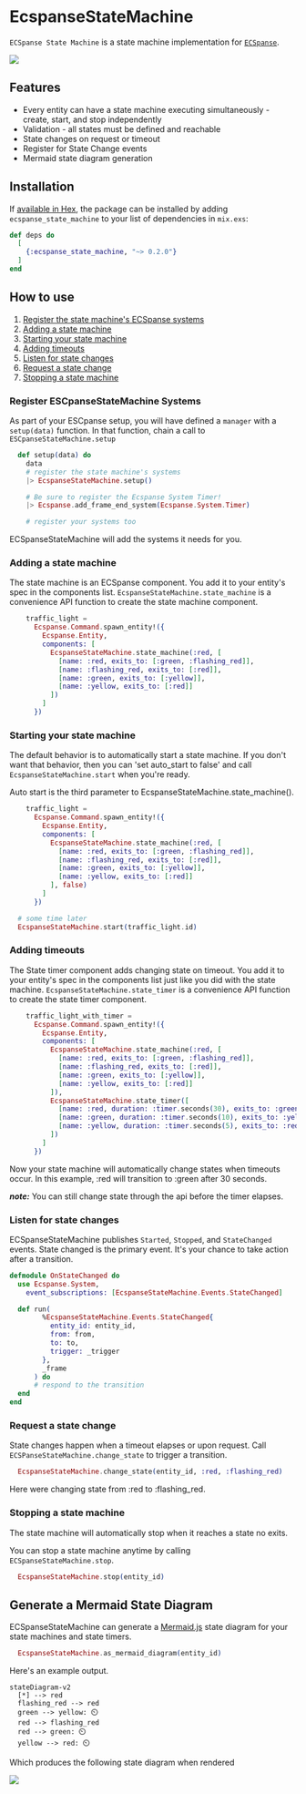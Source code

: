 # EcspanseStateMachine

<!-- MDOC !-->

`ECSpanse State Machine` is a state machine implementation for [`ECSpanse`](https://hexdocs.pm/ecspanse).

[![](https://mermaid.ink/img/pako:eNpNkD0OwjAMha8SeUTtwpiBiZWJkSBkNW4bkR-UpqCq6hl6FybOwwW4Ammrqtn8vvcs-bmHwkkCDk3AQEeFlUeTP_fCMnbZXVmeH5gnOclSY1MrW92iTvkqU3_iHWntXmuSs-_4_n3GdKPyRDY1ZjBby_LmQQaGvEEl4639lBUQajIkgMdRor8LEHaIOWyDO3e2AB58Sxm0D7lVA16ibiIlqYLzp6X8_IPhD-E_XkE?type=png)](https://mermaid.live/edit#pako:eNpNkD0OwjAMha8SeUTtwpiBiZWJkSBkNW4bkR-UpqCq6hl6FybOwwW4Ammrqtn8vvcs-bmHwkkCDk3AQEeFlUeTP_fCMnbZXVmeH5gnOclSY1MrW92iTvkqU3_iHWntXmuSs-_4_n3GdKPyRDY1ZjBby_LmQQaGvEEl4639lBUQajIkgMdRor8LEHaIOWyDO3e2AB58Sxm0D7lVA16ibiIlqYLzp6X8_IPhD-E_XkE)

<!-- MDOC !-->

## Features

- Every entity can have a state machine executing simultaneously - create, start, and stop independently
- Validation - all states must be defined and reachable
- State changes on request or timeout
- Register for State Change events
- Mermaid state diagram generation

<!-- MDOC !-->

## Installation

If [available in Hex](https://hex.pm/docs/publish), the package can be installed
by adding `ecspanse_state_machine` to your list of dependencies in `mix.exs`:

```elixir
def deps do
  [
    {:ecspanse_state_machine, "~> 0.2.0"}
  ]
end
```

<!-- MDOC !-->

## How to use

1. [Register the state machine's ECSpanse systems](#register-escpansestatemachine-systems)
2. [Adding a state machine](#adding-a-state-machine)
3. [Starting your state machine](#starting-your-state-machine)
4. [Adding timeouts](#adding-timeouts)
5. [Listen for state changes](#listen-for-state-changes)
6. [Request a state change](#request-a-state-change)
7. [Stopping a state machine](#stopping-a-state-machine)

### Register ESCpanseStateMachine Systems

As part of your ESCpanse setup, you will have defined a `manager` with a `setup(data)` function. In that function, chain a call to `ESCpanseStateMachine.setup`

```elixir
  def setup(data) do
    data
    # register the state machine's systems
    |> EcspanseStateMachine.setup()

    # Be sure to register the Ecspanse System Timer!
    |> Ecspanse.add_frame_end_system(Ecspanse.System.Timer)

    # register your systems too
```

ECSpanseStateMachine will add the systems it needs for you.

### Adding a state machine

The state machine is an ECSpanse component. You add it to your entity's spec in the components list. `EcspanseStateMachine.state_machine` is a convenience API function to create the state machine component.

```elixir
    traffic_light =
      Ecspanse.Command.spawn_entity!({
        Ecspanse.Entity,
        components: [
          EcspanseStateMachine.state_machine(:red, [
            [name: :red, exits_to: [:green, :flashing_red]],
            [name: :flashing_red, exits_to: [:red]],
            [name: :green, exits_to: [:yellow]],
            [name: :yellow, exits_to: [:red]]
          ])
        ]
      })
```

### Starting your state machine

The default behavior is to automatically start a state machine. If you don't want that behavior, then you can 'set auto_start to false' and call `EcspanseStateMachine.start` when you're ready.

Auto start is the third parameter to EcspanseStateMachine.state_machine().

```elixir
    traffic_light =
      Ecspanse.Command.spawn_entity!({
        Ecspanse.Entity,
        components: [
          EcspanseStateMachine.state_machine(:red, [
            [name: :red, exits_to: [:green, :flashing_red]],
            [name: :flashing_red, exits_to: [:red]],
            [name: :green, exits_to: [:yellow]],
            [name: :yellow, exits_to: [:red]]
          ], false)
        ]
      })

  # some time later
  EcspanseStateMachine.start(traffic_light.id)
```

### Adding timeouts

The State timer component adds changing state on timeout. You add it to your entity's spec in the components list just like you did with the state machine. `EcspanseStateMachine.state_timer` is a convenience API function to create the state timer component.

```elixir
    traffic_light_with_timer =
      Ecspanse.Command.spawn_entity!({
        Ecspanse.Entity,
        components: [
          EcspanseStateMachine.state_machine(:red, [
            [name: :red, exits_to: [:green, :flashing_red]],
            [name: :flashing_red, exits_to: [:red]],
            [name: :green, exits_to: [:yellow]],
            [name: :yellow, exits_to: [:red]]
          ]),
          EcspanseStateMachine.state_timer([
            [name: :red, duration: :timer.seconds(30), exits_to: :green],
            [name: :green, duration: :timer.seconds(10), exits_to: :yellow],
            [name: :yellow, duration: :timer.seconds(5), exits_to: :red]
          ])
        ]
      })
```

Now your state machine will automatically change states when timeouts occur. In this example, :red will transition to :green after 30 seconds.

**_note:_** You can still change state through the api before the timer elapses.

### Listen for state changes

ECSpanseStateMachine publishes `Started`, `Stopped`, and `StateChanged` events. State changed is the primary event. It's your chance to take action after a transition.

```elixir
defmodule OnStateChanged do
  use Ecspanse.System,
    event_subscriptions: [EcspanseStateMachine.Events.StateChanged]

  def run(
        %EcspanseStateMachine.Events.StateChanged{
          entity_id: entity_id,
          from: from,
          to: to,
          trigger: _trigger
        },
        _frame
      ) do
      # respond to the transition
  end
end
```

### Request a state change

State changes happen when a timeout elapses or upon request. Call `ECSPanseStateMachine.change_state` to trigger a transition.

```elixir
  EcspanseStateMachine.change_state(entity_id, :red, :flashing_red)
```

Here were changing state from :red to :flashing_red.

<!-- MDOC !-->

### Stopping a state machine

The state machine will automatically stop when it reaches a state no exits.

You can stop a state machine anytime by calling `ECSpanseStateMachine.stop`.

```elixir
  EcspanseStateMachine.stop(entity_id)
```

## Generate a Mermaid State Diagram

ECSpanseStateMachine can generate a [Mermaid.js](https://mermaid.js.org/) state diagram for your state machines and state timers.

```elixir
  EcspanseStateMachine.as_mermaid_diagram(entity_id)
```

Here's an example output.

```
stateDiagram-v2
  [*] --> red
  flashing_red --> red
  green --> yellow: ⏲️
  red --> flashing_red
  red --> green: ⏲️
  yellow --> red: ⏲️
```

Which produces the following state diagram when rendered

[![](https://mermaid.ink/img/pako:eNpNkD0OwjAMha8SeUTtwpiBiZWJkSBkNW4bkR-UpqCq6hl6FybOwwW4Ammrqtn8vvcs-bmHwkkCDk3AQEeFlUeTP_fCMnbZXVmeH5gnOclSY1MrW92iTvkqU3_iHWntXmuSs-_4_n3GdKPyRDY1ZjBby_LmQQaGvEEl4639lBUQajIkgMdRor8LEHaIOWyDO3e2AB58Sxm0D7lVA16ibiIlqYLzp6X8_IPhD-E_XkE?type=png)](https://mermaid.live/edit#pako:eNpNkD0OwjAMha8SeUTtwpiBiZWJkSBkNW4bkR-UpqCq6hl6FybOwwW4Ammrqtn8vvcs-bmHwkkCDk3AQEeFlUeTP_fCMnbZXVmeH5gnOclSY1MrW92iTvkqU3_iHWntXmuSs-_4_n3GdKPyRDY1ZjBby_LmQQaGvEEl4639lBUQajIkgMdRor8LEHaIOWyDO3e2AB58Sxm0D7lVA16ibiIlqYLzp6X8_IPhD-E_XkE)
